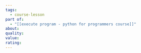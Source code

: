 ```yaml
---
tags:
  - course-lesson
part of:
  - "[[execute program - python for programmers course]]"
about:
quality:
value:
rating:
---
```

